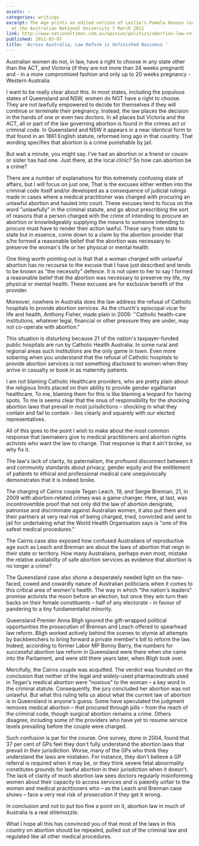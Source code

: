 ```yaml
---
assets: ~
categories: writings
excerpt: The Age prints an edited version of Leslie's Pamela Denoon lecture, delivered
  at the Australian National University 7 March 2011
link: http://www.nationaltimes.com.au/opinion/politics/abortion-law-reform-is-still-unfinished-business-20110308-1blfw.html
published: 2011-03-07
title: 'Across Australia, Law Reform is Unfinished Business '
---
```

Australian women do not, in law, have a right to choose in any state other than the ACT, and Victoria (if they are not more than 24 weeks pregnant) and - in a more compromised fashion and only up to 20 weeks pregnancy - Western Australia.

I want to be really clear about this. In most states, including the populous states of Queensland and NSW, women do NOT have a right to choose. They are not lawfully empowered to decide for themselves if they will  continue or terminate their pregnancy. Instead, the law places the decision in the hands of one or even two doctors. In all places but Victoria and the ACT, all or part of the law governing abortion is found in the crimes act or criminal code. In Queensland and NSW it appears in a near identical form to that found in an 1861 English statute, reformed long ago in that country. That wording specifies that abortion is a crime punishable by jail.

But wait a minute, you might say. I've had an abortion or a friend or cousin or sister has had one. Just there, at the local clinic? So how can abortion be a crime?

There are a number of explanations for this extremely confusing state of affairs, but I will focus on just one, That is the excuses either written into the criminal code itself and/or developed as a consequence of judicial rulings made in cases where a medical practitioner was charged with procuring an unlawful abortion and hauled into court. These excuses tend to focus on the word "unlawfully" in the criminal statute, and go about prescribing the sort of reasons that a person charged with the crime of intending to procure an abortion or knowledgeably supplying the means to someone intending to procure must have to render their action lawful. These vary from state to state but in essence, come down to a claim by the abortion provider that s/he formed a reasonable belief that the abortion was necessary to preserve the woman's life or her physical or mental health.

One thing worth pointing out is that that a woman charged with unlawful abortion has no recourse to the excuse that I have just described and tends to be known as "the necessity" defence. It is not open to her to say I formed a reasonable belief that the abortion was necessary to preserve my life, my physical or mental health. These excuses are for exclusive benefit of the provider.

Moreover, nowhere in Australia does the law address the refusal of Catholic hospitals to provide abortion services. As the church's episcopal vicar for life and health, Anthony Fisher, made plain in 2009: ''Catholic health-care institutions, whatever legal, financial or other pressure they are under, may not co-operate with abortion."

This situation is disturbing because 21 of the nation's taxpayer-funded public hospitals are run by Catholic Health Australia. In some rural and regional areas such institutions are the only game in town. Even more sobering when you understand that the refusal of Catholic hospitals to provide abortion services is not something disclosed to women when they arrive in casualty or book in as maternity patients.

I am not blaming Catholic Healthcare providers, who are pretty plain about the religious limits placed on their ability to provide gender egalitarian healthcare. To me, blaming them for this is like blaming a leopard for having spots. To me is seems clear that the onus of responsibility for the shocking abortion laws that prevail in most jurisdictions – shocking in what they contain and fail to contain - lies clearly and squarely with our elected representatives.

All of this goes to the point I wish to make about the most common response that lawmakers give to medical practitioners and abortion rights activists who want the law to change. That response is that it ain't broke, so why fix it.

The law's lack of clarity, its paternalism, the profound disconnect between it and community standards about privacy, gender equity and the entitlement of patients to ethical and professional medical care unequivocally demonstrates that it is indeed broke.

The charging of Cairns couple Tegan Leach, 19, and Sergie Brennan, 21, in 2009 with abortion-related crimes was a game changer. Here, at last, was incontrovertible proof that not only did the law of abortion denigrate, patronise and discriminate against Australian women, it also put them and their partners at very real risk of being charged, tried, convicted and sent to jail for undertaking what the World Health Organisation says is "one of the safest medical procedures."

The Cairns case also exposed how confused Australians of reproductive age such as Leach and Brennan are about the laws of abortion that reign in their state or territory. How many Australians, perhaps even most, mistake the relative availability of safe abortion services as evidence that abortion is no longer a crime?

The Queensland case also shone a desperately needed light on the two-faced, cowed and cowardly nature of Australian politicians when it comes to this critical area of women's  health. The way in which "the nation's leaders" promise activists the moon before an election, but once they win turn their backs on their female constituents – half of any electorate - in favour of pandering to a tiny fundamentalist minority.

Queensland Premier Anna Bligh ignored the gift-wrapped political opportunities the prosecution of Brennan and Leach offered to spearhead law reform. Bligh worked actively behind the scenes to stymie all attempts by backbenchers to bring forward a private member's bill to reform the law. Indeed, according to former Labor MP Bonny Barry, the numbers for successful abortion law reform in Queensland were there when she came into the Parliament, and were still there years later, when Bligh took over.

Mercifully, the Cairns couple was acquitted. The verdict was founded on the conclusion that neither of the legal and widely-used pharmaceuticals used in Tegan's medical abortion were "noxious" to the woman – a key word in the criminal statute. Consequently, the jury concluded her abortion was not unlawful. But what this ruling tells us about what the current law of abortion is in Queensland is anyone's guess. Some have speculated the judgment removes medical abortion – that procured through pills – from the reach of the criminal code, though surgical abortion remains a crime. Others disagree, including some of the providers who have yet to resume service levels prevailing before the couple were charged.

Such confusion is par for the course.  One survey, done in 2004, found that 37 per cent of GPs feel they don't fully understand the abortion laws that prevail in their jurisdiction. Worse, many of the GPs who think they understand the laws are mistaken. For instance, they don't believe a GP referral is required when it may be, or they think severe fetal abnormality constitutes grounds for lawful abortion in their jurisdiction when it doesn't. The lack of clarity of much abortion law sees doctors regularly misinforming women about their capacity to access services and is patently unfair to the women and medical practitioners who – as the Leach and Brennan case shows – face a very real risk of prosecution if they get it wrong.

In conclusion and not to put too fine a point on it, abortion law in much of Australia is a real shlemozzle.

What I hope all this has convinced you of that most of the laws in this country on abortion should be repealed, pulled out of the criminal law and regulated like all other medical procedures.